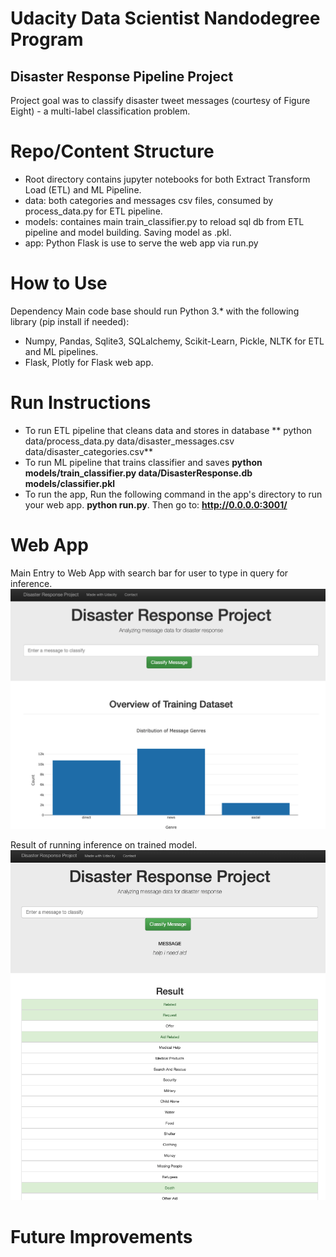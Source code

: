 # Udacity Data Scientist Nandodegree Program
## Disaster Response Pipeline Project
Project goal was to classify disaster tweet messages (courtesy of Figure Eight) - a multi-label classification problem.

# Repo/Content Structure
* Root directory contains jupyter notebooks for both Extract Transform Load (ETL) and ML Pipeline.
* data: both categories and messages csv files, consumed by process_data.py for ETL pipeline.
* models: containes main train_classifier.py to reload sql db from ETL pipeline and model building. Saving model as .pkl.
* app: Python Flask is use to serve the web app via run.py

# How to Use
Dependency
Main code base should run Python 3.* with the following library (pip install if needed):
* Numpy, Pandas, Sqlite3, SQLalchemy, Scikit-Learn, Pickle, NLTK for ETL and ML pipelines.
* Flask, Plotly for Flask web app.

# Run Instructions
* To run ETL pipeline that cleans data and stores in database ** python data/process_data.py data/disaster_messages.csv data/disaster_categories.csv** 
* To run ML pipeline that trains classifier and saves **python models/train_classifier.py data/DisasterResponse.db models/classifier.pkl**
* To run the app, Run the following command in the app's directory to run your web app. **python run.py**. Then go to: **http://0.0.0.0:3001/**

# Web App
Main Entry to Web App with search bar for user to type in query for inference.
![main page](https://github.com/khoin-byte/disaster-response-pipeline/blob/main/demo/entry.png)

Result of running inference on trained model.
![search page](https://github.com/khoin-byte/disaster-response-pipeline/blob/main/demo/search_results.png)

# Future Improvements
